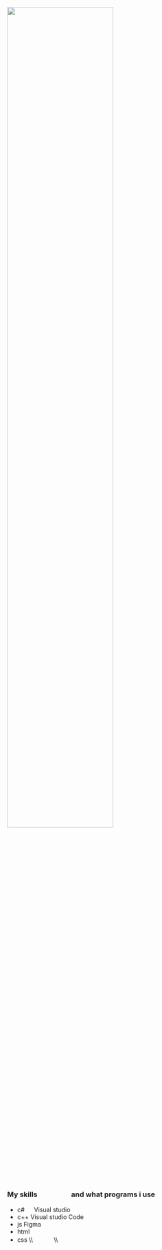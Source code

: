<img src="https://cdnb.artstation.com/p/assets/images/images/035/019/793/original/tima-baish-wellcum.gif?1613903332" width="70%">

### My skills &#8195; &#4448; &#160; &#0160; &#12288; &#10; &#13; &#13; &#13; &#13; and what programs i use
- c#                                         &#8195; Visual studio
- c++                                        Visual studio Code
- js                                         Figma
- html
- css
\\\  ᅠ     　\\\







